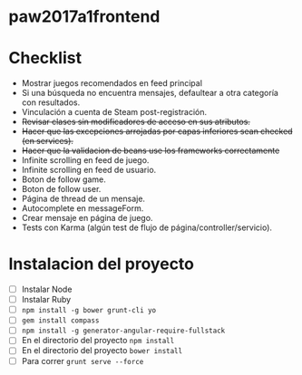 # paw2017a1frontend

# Checklist

- Mostrar juegos recomendados en feed principal
- Si una búsqueda no encuentra mensajes, defaultear a otra categoría con resultados.
- Vinculación a cuenta de Steam post-registración.
- ~~Revisar clases sin modificadores de acceso en sus atributos.~~
- ~~Hacer que las excepciones arrojadas por capas inferiores sean checked (en services).~~
- ~~Hacer que la validacion de beans use los frameworks correctamente~~
- Infinite scrolling en feed de juego.
- Infinite scrolling en feed de usuario.
- Boton de follow game.
- Boton de follow user.
- Página de thread de un mensaje.
- Autocomplete en messageForm.
- Crear mensaje en página de juego.
- Tests con Karma (algún test de flujo de página/controller/servicio).


# Instalacion del proyecto
- [ ] Instalar Node
- [ ] Instalar Ruby
- [ ] `npm install -g bower grunt-cli yo`
- [ ] `gem install compass`
- [ ] `npm install -g generator-angular-require-fullstack`
- [ ] En el directorio del proyecto `npm install` 
- [ ] En el directorio del proyecto `bower install`
- [ ] Para correr `grunt serve --force`

